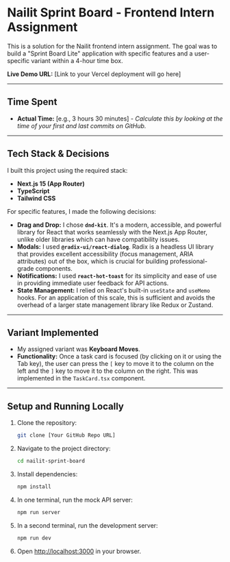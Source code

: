 # Nailit Sprint Board - Frontend Intern Assignment

This is a solution for the Nailit frontend intern assignment. The goal was to build a "Sprint Board Lite" application with specific features and a user-specific variant within a 4-hour time box.

**Live Demo URL:** [Link to your Vercel deployment will go here]

---

## Time Spent

* **Actual Time:** [e.g., 3 hours 30 minutes] - *Calculate this by looking at the time of your first and last commits on GitHub.*

---

## Tech Stack & Decisions

I built this project using the required stack:
* **Next.js 15 (App Router)**
* **TypeScript**
* **Tailwind CSS**

For specific features, I made the following decisions:

* **Drag and Drop:** I chose **`dnd-kit`**. It's a modern, accessible, and powerful library for React that works seamlessly with the Next.js App Router, unlike older libraries which can have compatibility issues.
* **Modals:** I used **`@radix-ui/react-dialog`**. Radix is a headless UI library that provides excellent accessibility (focus management, ARIA attributes) out of the box, which is crucial for building professional-grade components.
* **Notifications:** I used **`react-hot-toast`** for its simplicity and ease of use in providing immediate user feedback for API actions.
* **State Management:** I relied on React's built-in `useState` and `useMemo` hooks. For an application of this scale, this is sufficient and avoids the overhead of a larger state management library like Redux or Zustand.

---

## Variant Implemented

* My assigned variant was **Keyboard Moves**.
* **Functionality:** Once a task card is focused (by clicking on it or using the Tab key), the user can press the `[` key to move it to the column on the left and the `]` key to move it to the column on the right. This was implemented in the `TaskCard.tsx` component.

---

## Setup and Running Locally

1.  Clone the repository:
    ```bash
    git clone [Your GitHub Repo URL]
    ```
2.  Navigate to the project directory:
    ```bash
    cd nailit-sprint-board
    ```
3.  Install dependencies:
    ```bash
    npm install
    ```
4.  In one terminal, run the mock API server:
    ```bash
    npm run server
    ```
5.  In a second terminal, run the development server:
    ```bash
    npm run dev
    ```
6.  Open [http://localhost:3000](http://localhost:3000) in your browser.